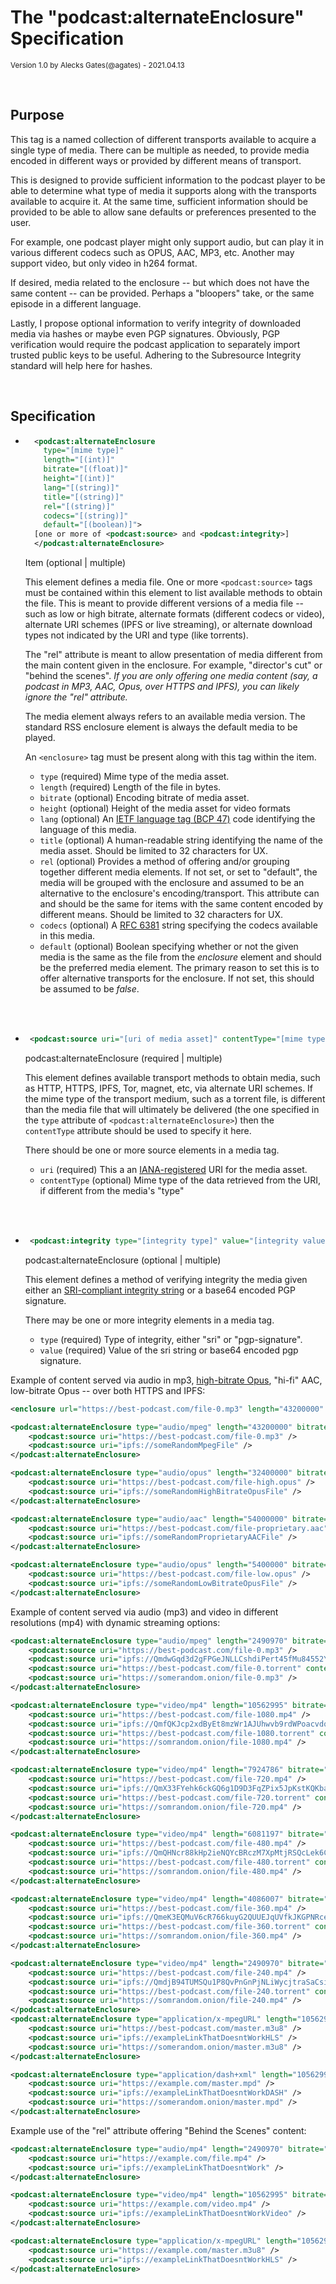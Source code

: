 # The "podcast:alternateEnclosure" Specification

<small>Version 1.0 by Alecks Gates(@agates) - 2021.04.13</small>

<br>

## Purpose

This tag is a named collection of different transports available to acquire a single type of media.  There can be multiple as needed, to provide media encoded in different ways or provided by different means of transport.

This is designed to provide sufficient information to the podcast player to be able to determine what type of media it supports along with the transports available to acquire it.  At the same time, sufficient information should be provided to be able to allow sane defaults or preferences presented to the user.

For example, one podcast player might only support audio, but can play it in various different codecs such as OPUS, AAC, MP3, etc.  Another may support video, but only video in h264 format.

If desired, media related to the enclosure -- but which does not have the same content -- can be provided.  Perhaps a "bloopers" take, or the same episode in a different language.

Lastly, I propose optional information to verify integrity of downloaded media via hashes or maybe even PGP signatures.  Obviously, PGP verification would require the podcast application to separately import trusted public keys to be useful.  Adhering to the Subresource Integrity standard will help here for hashes.

<br>

## Specification

- ```xml
    <podcast:alternateEnclosure
      type="[mime type]"
      length="[(int)]"
      bitrate="[(float)]"
      height="[(int)]"
      lang="[(string)]"
      title="[(string)]"
      rel="[(string)]"
      codecs="[(string)]"
      default="[(boolean)]">
    [one or more of <podcast:source> and <podcast:integrity>]
    </podcast:alternateEnclosure>
    ```

   Item (optional | multiple)

   This element defines a media file. One or more `<podcast:source>` tags must be contained within this element to list available methods to obtain the file.  This is meant to provide different versions of a media file -- such as low or high bitrate, alternate formats (different codecs or video), alternate URI schemes (IPFS or live streaming), or alternate download types not indicated by the URI and type (like torrents).

   The "rel" attribute is meant to allow presentation of media different from the main content given in the enclosure.  For example, "director's cut" or "behind the scenes". _If you are only offering one media content (say, a podcast in MP3, AAC, Opus, over HTTPS and IPFS), you can likely ignore the "rel" attribute._

   The media element always refers to an available media version.  The standard RSS enclosure element is always the default media to be played.

   An `<enclosure>` tag must be present along with this tag within the item.

   - `type` (required) Mime type of the media asset.
   - `length` (required) Length of the file in bytes.
   - `bitrate` (optional) Encoding bitrate of media asset.
   - `height` (optional) Height of the media asset for video formats
   - `lang` (optional) An [IETF language tag (BCP 47)](https://en.wikipedia.org/wiki/BCP_47) code identifying the language of this media.
   - `title` (optional) A human-readable string identifying the name of the media asset.  Should be limited to 32 characters for UX.
   - `rel` (optional) Provides a method of offering and/or grouping together different media elements.  If not set, or set to "default", the media will be grouped with the enclosure and assumed to be an alternative to the enclosure's encoding/transport.  This attribute can and should be the same for items with the same content encoded by different means.  Should be limited to 32 characters for UX.
   - `codecs` (optional) A [RFC 6381](https://tools.ietf.org/html/rfc6381) string specifying the codecs available in this media.
   - `default` (optional) Boolean specifying whether or not the given media is the same as the file from the _enclosure_ element and should be the preferred media element.  The primary reason to set this is to offer alternative transports for the enclosure.  If not set, this should be assumed to be _false_.

<br><br>

- ```xml
   <podcast:source uri="[uri of media asset]" contentType="[mime type]" />
   ```

   podcast:alternateEnclosure (required | multiple)

   This element defines available transport methods to obtain media, such as HTTP, HTTPS, IPFS, Tor, magnet, etc, via alternate URI schemes.  If the mime type of the transport medium, such as a torrent file, is different than the media file
   that will ultimately be delivered (the one specified in the `type` attribute of `<podcast:alternateEnclosure>`) then the `contentType` attribute should be used to specify it here.

   There should be one or more source elements in a media tag.

   - `uri` (required) This a an [IANA-registered](https://www.iana.org/assignments/uri-schemes/uri-schemes.xhtml) URI for the media asset.
   - `contentType` (optional) Mime type of the data retrieved from the URI, if different from the media's "type"

<br><br>

- ```xml
   <podcast:integrity type="[integrity type]" value="[integrity value]" />
   ```

   podcast:alternateEnclosure (optional | multiple)

   This element defines a method of verifying integrity the media given either an [SRI-compliant integrity string](https://www.w3.org/TR/SRI/) or a base64 encoded PGP signature.

   There may be one or more integrity elements in a media tag.

   - `type` (required) Type of integrity, either "sri" or "pgp-signature".
   - `value` (required) Value of the sri string or base64 encoded pgp signature.


Example of content served via audio in mp3, [high-bitrate Opus](https://wiki.xiph.org/Opus_Recommended_Settings), "hi-fi" AAC, low-bitrate Opus -- over both HTTPS and IPFS:
```xml
<enclosure url="https://best-podcast.com/file-0.mp3" length="43200000" type="audio/mpeg" />

<podcast:alternateEnclosure type="audio/mpeg" length="43200000" bitrate="128000" default="true" title="Standard">
    <podcast:source uri="https://best-podcast.com/file-0.mp3" />
    <podcast:source uri="ipfs://someRandomMpegFile" />
</podcast:alternateEnclosure>

<podcast:alternateEnclosure type="audio/opus" length="32400000" bitrate="96000" title="High quality">
    <podcast:source uri="https://best-podcast.com/file-high.opus" />
    <podcast:source uri="ipfs://someRandomHighBitrateOpusFile" />
</podcast:alternateEnclosure>

<podcast:alternateEnclosure type="audio/aac" length="54000000" bitrate="160000" title="High quality AAC">
    <podcast:source uri="https://best-podcast.com/file-proprietary.aac" />
    <podcast:source uri="ipfs://someRandomProprietaryAACFile" />
</podcast:alternateEnclosure>

<podcast:alternateEnclosure type="audio/opus" length="5400000" bitrate="16000" title="Low bandwidth">
    <podcast:source uri="https://best-podcast.com/file-low.opus" />
    <podcast:source uri="ipfs://someRandomLowBitrateOpusFile" />
</podcast:alternateEnclosure>
```

Example of content served via audio (mp3) and video in different resolutions (mp4) with dynamic streaming options:
```xml
<podcast:alternateEnclosure type="audio/mpeg" length="2490970" bitrate="160707.74">
    <podcast:source uri="https://best-podcast.com/file-0.mp3" />
    <podcast:source uri="ipfs://QmdwGqd3d2gFPGeJNLLCshdiPert45fMu84552Y4XHTy4y" />
    <podcast:source uri="https://best-podcast.com/file-0.torrent" contentType="application/x-bittorrent" />
    <podcast:source uri="https://somerandom.onion/file-0.mp3" />
</podcast:alternateEnclosure>

<podcast:alternateEnclosure type="video/mp4" length="10562995" bitrate="681483.55" height="1080">
    <podcast:source uri="https://best-podcast.com/file-1080.mp4" />
    <podcast:source uri="ipfs://QmfQKJcp2xdByEt8mzWr1AJUhwvb9rdWPoacvdq2roDhgh" />
    <podcast:source uri="https://best-podcast.com/file-1080.torrent" contentType="application/x-bittorrent" />
    <podcast:source uri="https://somrandom.onion/file-1080.mp4" />
</podcast:alternateEnclosure>

<podcast:alternateEnclosure type="video/mp4" length="7924786" bitrate="511276.52" height="720">
    <podcast:source uri="https://best-podcast.com/file-720.mp4" />
    <podcast:source uri="ipfs://QmX33FYehk6ckGQ6g1D9D3FqZPix5JpKstKQKbaS8quUFb" />
    <podcast:source uri="https://best-podcast.com/file-720.torrent" contentType="application/x-bittorrent" />
    <podcast:source uri="https://somrandom.onion/file-720.mp4" />
</podcast:alternateEnclosure>

<podcast:alternateEnclosure type="video/mp4" length="6081197" bitrate="392335.29" height="480">
    <podcast:source uri="https://best-podcast.com/file-480.mp4" />
    <podcast:source uri="ipfs://QmQHNcr88kHp2ieNQYcBRczM7XpMtjRSQcLek6CaJwd81m" />
    <podcast:source uri="https://best-podcast.com/file-480.torrent" contentType="application/x-bittorrent" />
    <podcast:source uri="https://somrandom.onion/file-480.mp4" />
</podcast:alternateEnclosure>

<podcast:alternateEnclosure type="video/mp4" length="4086007" bitrate="327833.03" height="360">
    <podcast:source uri="https://best-podcast.com/file-360.mp4" />
    <podcast:source uri="ipfs://QmeK3EQMuV6cR766kuyG2QUUEJqUVfkJKGPNRceXzXC3ED" />
    <podcast:source uri="https://best-podcast.com/file-360.torrent" contentType="application/x-bittorrent" />
    <podcast:source uri="https://somrandom.onion/file-360.mp4" />
</podcast:alternateEnclosure>

<podcast:alternateEnclosure type="video/mp4" length="2490970" bitrate="263613.35" height="240">
    <podcast:source uri="https://best-podcast.com/file-240.mp4" />
    <podcast:source uri="ipfs://QmdjB94TUMSQu1P8QvPnGnPjNLiWycjtraSaCsiVi4xUNi" />
    <podcast:source uri="https://best-podcast.com/file-240.torrent" contentType="application/x-bittorrent" />
    <podcast:source uri="https://somrandom.onion/file-240.mp4" />
</podcast:alternateEnclosure>
<podcast:alternateEnclosure type="application/x-mpegURL" length="10562995">
    <podcast:source uri="https://best-podcast.com/master.m3u8" />
    <podcast:source uri="ipfs://exampleLinkThatDoesntWorkHLS" />
    <podcast:source uri="https://somerandom.onion/master.m3u8" />
</podcast:alternateEnclosure>

<podcast:alternateEnclosure type="application/dash+xml" length="10562995">
    <podcast:source uri="https://example.com/master.mpd" />
    <podcast:source uri="ipfs://exampleLinkThatDoesntWorkDASH" />
    <podcast:source uri="https://somerandom.onion/master.mpd" />
</podcast:alternateEnclosure>
```

Example use of the "rel" attribute offering "Behind the Scenes" content:
```xml
<podcast:alternateEnclosure type="audio/mp4" length="2490970" bitrate="160707.74" rel="Behind the Scenes">
    <podcast:source uri="https://example.com/file.mp4" />
    <podcast:source uri="ipfs://exampleLinkThatDoesntWork" />
</podcast:alternateEnclosure>

<podcast:alternateEnclosure type="video/mp4" length="10562995" bitrate="681483.55" height="1080" rel="Behind the Scenes">
    <podcast:source uri="https://example.com/video.mp4" />
    <podcast:source uri="ipfs://exampleLinkThatDoesntWorkVideo" />
</podcast:alternateEnclosure>

<podcast:alternateEnclosure type="application/x-mpegURL" length="10562995" rel="Behind the Scenes">
    <podcast:source uri="https://example.com/master.m3u8" />
    <podcast:source uri="ipfs://exampleLinkThatDoesntWorkHLS" />
</podcast:alternateEnclosure>
```

